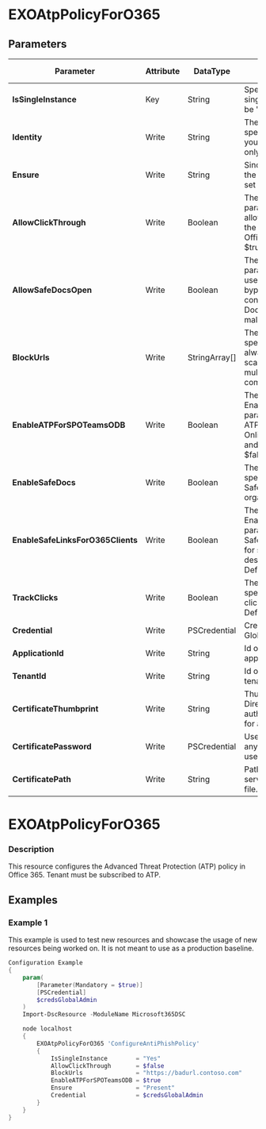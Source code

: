 ﻿# EXOAtpPolicyForO365

## Parameters

| Parameter | Attribute | DataType | Description | Allowed Values |
| --- | --- | --- | --- | --- |
| **IsSingleInstance** | Key | String | Specifies the resource is a single instance, the value must be 'Yes' |Yes|
| **Identity** | Write | String | The Identity parameter specifies the ATP policy that you want to modify. There's only one policy named Default. ||
| **Ensure** | Write | String | Since there is only one policy, the default policy, this must be set to 'Present' |Present|
| **AllowClickThrough** | Write | Boolean | The AllowClickThrough parameter specifies whether to allow users to click through to the original blocked URL in Office 365 ProPlus. Default is $true. ||
| **AllowSafeDocsOpen** | Write | Boolean | The AllowSafeDocsOpen parameter specifies whether users can click through and bypass the Protected View container even when Safe Documents identifies a file as malicious. ||
| **BlockUrls** | Write | StringArray[] | The BlockUrls parameter specifies the URLs that are always blocked by Safe Links scanning. You can specify multiple values separated by commas. ||
| **EnableATPForSPOTeamsODB** | Write | Boolean | The EnableATPForSPOTeamsODB parameter specifies whether ATP is enabled for SharePoint Online, OneDrive for Business and Microsoft Teams. Default is $false. ||
| **EnableSafeDocs** | Write | Boolean | The EnableSafeDocs parameter specifies whether to enable the Safe Documents feature in the organization. Default is $false. ||
| **EnableSafeLinksForO365Clients** | Write | Boolean | The EnableSafeLinksForO365Clients parameter specifies whether Safe Links scanning is enabled for supported Office 365 desktop, mobile, and web apps. Default is $true. ||
| **TrackClicks** | Write | Boolean | The TrackClicks parameter specifies whether to track user clicks related to blocked URLs. Default is $true. ||
| **Credential** | Write | PSCredential | Credentials of the Exchange Global Admin ||
| **ApplicationId** | Write | String | Id of the Azure Active Directory application to authenticate with. ||
| **TenantId** | Write | String | Id of the Azure Active Directory tenant used for authentication. ||
| **CertificateThumbprint** | Write | String | Thumbprint of the Azure Active Directory application's authentication certificate to use for authentication. ||
| **CertificatePassword** | Write | PSCredential | Username can be made up to anything but password will be used for CertificatePassword ||
| **CertificatePath** | Write | String | Path to certificate used in service principal usually a PFX file. ||

# EXOAtpPolicyForO365

### Description

This resource configures the Advanced Threat Protection (ATP) policy
in Office 365.  Tenant must be subscribed to ATP.

## Examples

### Example 1

This example is used to test new resources and showcase the usage of new resources being worked on.
It is not meant to use as a production baseline.

```powershell
Configuration Example
{
    param(
        [Parameter(Mandatory = $true)]
        [PSCredential]
        $credsGlobalAdmin
    )
    Import-DscResource -ModuleName Microsoft365DSC

    node localhost
    {
        EXOAtpPolicyForO365 'ConfigureAntiPhishPolicy'
        {
            IsSingleInstance        = "Yes"
            AllowClickThrough       = $false
            BlockUrls               = "https://badurl.contoso.com"
            EnableATPForSPOTeamsODB = $true
            Ensure                  = "Present"
            Credential              = $credsGlobalAdmin
        }
    }
}
```

